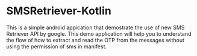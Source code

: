 # SMSRetriever-Kotlin

This is a simple android appication that demostrate the use of new SMS Retriever API by google.
This demo application will help you to understand the flow of how to extract and read the OTP from the messages without using the permission of sms in manifest.
